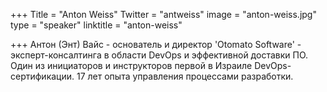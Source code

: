 +++
Title = "Anton Weiss"
Twitter = "antweiss"
image = "anton-weiss.jpg"
type = "speaker"
linktitle = "anton-weiss"

+++
Антон (Энт) Вайс - основатель и директор 'Otomato Software' - эксперт-консалтинга в области DevOps и эффективной доставки ПО. Один из инициаторов и инструкторов первой в Израиле DevOps-сертификации. 17 лет опыта управления процессами разработки. 

